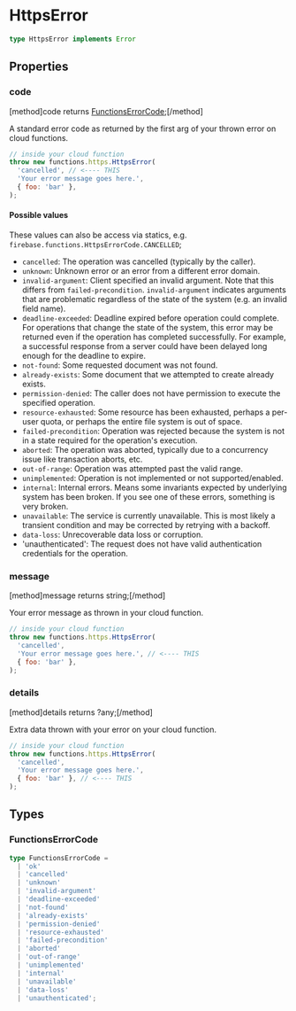 # HttpsError

```ts
type HttpsError implements Error
```

## Properties

### code
[method]code returns [FunctionsErrorCode](#types);[/method]

A standard error code as returned by the first arg of your thrown error on cloud functions.

```js
// inside your cloud function
throw new functions.https.HttpsError(
  'cancelled', // <---- THIS
  'Your error message goes here.',
  { foo: 'bar' },
);
```

#### Possible values

These values can also be access via statics, e.g. `firebase.functions.HttpsErrorCode.CANCELLED`;

- `cancelled`: The operation was cancelled (typically by the caller).
- `unknown`: Unknown error or an error from a different error domain.
- `invalid-argument`: Client specified an invalid argument. Note that this
  differs from `failed-precondition`. `invalid-argument` indicates
  arguments that are problematic regardless of the state of the system
  (e.g. an invalid field name).
- `deadline-exceeded`: Deadline expired before operation could complete.
  For operations that change the state of the system, this error may be
  returned even if the operation has completed successfully. For example,
  a successful response from a server could have been delayed long enough
  for the deadline to expire.
- `not-found`: Some requested document was not found.
- `already-exists`: Some document that we attempted to create already
  exists.
- `permission-denied`: The caller does not have permission to execute the
  specified operation.
- `resource-exhausted`: Some resource has been exhausted, perhaps a
  per-user quota, or perhaps the entire file system is out of space.
- `failed-precondition`: Operation was rejected because the system is not
  in a state required for the operation's execution.
- `aborted`: The operation was aborted, typically due to a concurrency
  issue like transaction aborts, etc.
- `out-of-range`: Operation was attempted past the valid range.
- `unimplemented`: Operation is not implemented or not supported/enabled.
- `internal`: Internal errors. Means some invariants expected by
  underlying system has been broken. If you see one of these errors,
  something is very broken.
- `unavailable`: The service is currently unavailable. This is most likely
  a transient condition and may be corrected by retrying with a backoff.
- `data-loss`: Unrecoverable data loss or corruption.
- 'unauthenticated': The request does not have valid authentication
  credentials for the operation.

### message
[method]message returns string;[/method]

Your error message as thrown in your cloud function.

```js
// inside your cloud function
throw new functions.https.HttpsError(
  'cancelled',
  'Your error message goes here.', // <---- THIS
  { foo: 'bar' },
);
```


### details
[method]details returns ?any;[/method]

Extra data thrown with your error on your cloud function.

```js
// inside your cloud function
throw new functions.https.HttpsError(
  'cancelled',
  'Your error message goes here.',
  { foo: 'bar' }, // <---- THIS
);
```

## Types

### FunctionsErrorCode

```ts
type FunctionsErrorCode =
  | 'ok'
  | 'cancelled'
  | 'unknown'
  | 'invalid-argument'
  | 'deadline-exceeded'
  | 'not-found'
  | 'already-exists'
  | 'permission-denied'
  | 'resource-exhausted'
  | 'failed-precondition'
  | 'aborted'
  | 'out-of-range'
  | 'unimplemented'
  | 'internal'
  | 'unavailable'
  | 'data-loss'
  | 'unauthenticated';
```